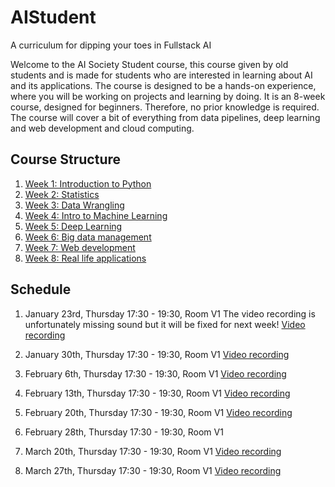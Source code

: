 # AIStudent
A curriculum for dipping your toes in Fullstack AI

Welcome to the AI Society Student course, this course given by old students and is made for students who are interested in learning about AI and its applications. The course is designed to be a hands-on experience, where you will be working on projects and learning by doing. It is an 8-week course, designed for beginners. Therefore, no prior knowledge is required. The course will cover a bit of everything from data pipelines, deep learning and web development and cloud computing.

## Course Structure

1. [Week 1: Introduction to Python](./Week_1)
2. [Week 2: Statistics](./Week_2)
3. [Week 3: Data Wrangling](./Week_3)
4. [Week 4: Intro to Machine Learning](./Week_4)
5. [Week 5: Deep Learning](./Week_5)
6. [Week 6: Big data management](./Week_6)
7. [Week 7: Web development](./Week_7)
8. [Week 8: Real life applications](./Week_8)

## Schedule
1. January 23rd, Thursday 17:30 - 19:30, Room V1
The video recording is unfortunately missing sound but it will be fixed for next week!
[Video recording](https://drive.google.com/file/d/1akgZu35ihLsbKfXO_S2ZLDE485uBKJDx/view?usp=sharing)
2. January 30th, Thursday 17:30 - 19:30, Room V1
[Video recording](https://drive.google.com/file/d/1njewMOkq7vgHjy18Nopfx2vb14DRTVP5/view?usp=sharing)
3. February 6th, Thursday 17:30 - 19:30, Room V1
[Video recording](https://drive.google.com/file/d/1hzUHHiRbxsS1hx7XDvcsysTQkqhZ0xZ6/view?usp=sharing)
4. February 13th, Thursday 17:30 - 19:30, Room V1
[Video recording](https://drive.google.com/file/d/1F-9pmiMgjeiJ9_-wMY7i9wrKldQpSVwr/view?usp=sharing)
5. February 20th, Thursday 17:30 - 19:30, Room V1
[Video recording](https://drive.google.com/file/d/1BNlfeUzznGwxxqCnyE-TVqgnNA8QbNZE/view?usp=sharing)
6. February 28th, Thursday 17:30 - 19:30, Room V1

7. March 20th, Thursday 17:30 - 19:30, Room V1
[Video recording](https://drive.google.com/file/d/1UVYJPqm5_5bCiNxl2l6PoE9CgieEzsQc/view?usp=sharing)
8. March 27th, Thursday 17:30 - 19:30, Room V1
[Video recording](https://drive.google.com/file/d/1qElyqqaVzEWkDUOkobC8eqS3vkAYA3gY/view?usp=sharing)

